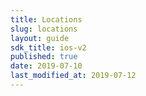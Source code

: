 ```yaml
---
title: Locations
slug: locations
layout: guide
sdk_title: ios-v2
published: true
date: 2019-07-10
last_modified_at: 2019-07-12
---
```

